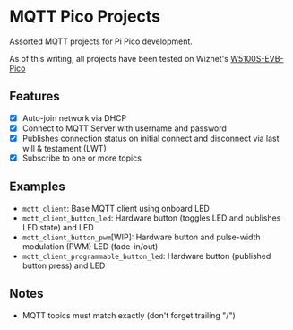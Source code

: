 # MQTT Pico Projects

Assorted MQTT projects for Pi Pico development.

As of this writing, all projects have been tested on Wiznet's [W5100S-EVB-Pico](https://www.wiznet.io/product-item/w5100s-evb-pico/)

## Features
 - [x] Auto-join network via DHCP
 - [x] Connect to MQTT Server with username and password
 - [x] Publishes connection status on initial connect and disconnect via last will & testament (LWT)
 - [x] Subscribe to one or more topics

## Examples

 - `mqtt_client`: Base MQTT client using onboard LED
 - `mqtt_client_button_led`: Hardware button (toggles LED and publishes LED state) and LED
 - `mqtt_client_button_pwm`[WIP]: Hardware button and pulse-width modulation (PWM) LED (fade-in/out)
 - `mqtt_client_programmable_button_led`: Hardware button (published button press) and LED

## Notes
 - MQTT topics must match exactly (don't forget trailing "/")
